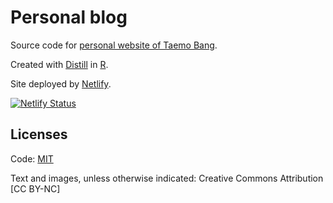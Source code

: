 # Personal blog
Source code for [personal website of Taemo Bang](https://taemobang.com).

Created with [Distill](https://rstudio.github.io/distill/) in [R](https://www.r-project.org/). 

Site deployed by [Netlify](https://www.netlify.com/).

[![Netlify Status](https://api.netlify.com/api/v1/badges/5f7787b2-0c4d-4e60-90a3-c491cfc3e202/deploy-status)](https://app.netlify.com/sites/taemobang/deploys)

## Licenses

Code: [MIT](LICENSE)

Text and images, unless otherwise indicated: Creative Commons Attribution [CC BY-NC]
